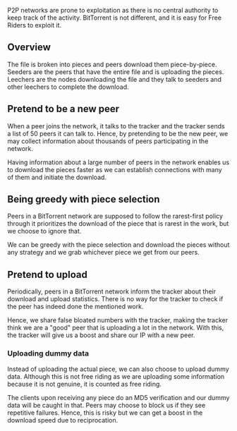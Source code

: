 P2P networks are prone to exploitation as there is no central authority to keep track of the activity. BitTorrent is not different, and it is easy for Free Riders to exploit it.

## Overview

The file is broken into pieces and peers download them piece-by-piece. Seeders are the peers that have the entire file and is uploading the pieces. Leechers are the nodes downloading the file and they talk to seeders and other leechers to complete the download.

## Pretend to be a new peer

When a peer joins the network, it talks to the tracker and the tracker sends a list of 50 peers it can talk to. Hence, by pretending to be the new peer, we may collect information about thousands of peers participating in the network.

Having information about a large number of peers in the network enables us to download the pieces faster as we can establish connections with many of them and initiate the download.

## Being greedy with piece selection


Peers in a BitTorrent network are supposed to follow the rarest-first policy through it prioritizes the download of the piece that is rarest in the work, but we choose to ignore that.

We can be greedy with the piece selection and download the pieces without any strategy and we grab whichever piece we get from our peers.

## Pretend to upload

Periodically, peers in a BitTorrent network inform the tracker about their download and upload statistics. There is no way for the tracker to check if the peer has indeed done the mentioned work.

Hence, we share false bloated numbers with the tracker, making the tracker think we are a "good" peer that is uploading a lot in the network. With this, the tracker will give us a boost and share our IP with a new peer.

### Uploading dummy data

Instead of uploading the actual piece, we can also choose to upload dummy data. Although this is not free riding as we are uploading some information because it is not genuine, it is counted as free riding.

The clients upon receiving any piece do an MD5 verification and our dummy data will be caught in that. Peers may choose to block us if they see repetitive failures. Hence, this is risky but we can get a boost in the download speed due to reciprocation.